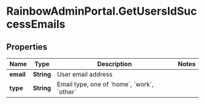 # RainbowAdminPortal.GetUsersIdSuccessEmails

## Properties

Name | Type | Description | Notes
------------ | ------------- | ------------- | -------------
**email** | **String** | User email address | 
**type** | **String** | Email type, one of &#x60;home&#x60;, &#x60;work&#x60;, &#x60;other&#x60; | 


